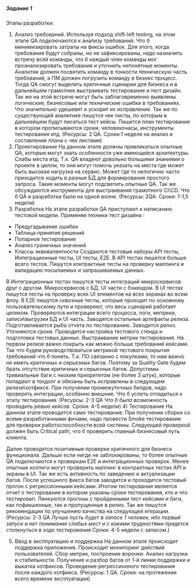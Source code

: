 ##### Задание 1
Этапы разработки:
1)	Анализ требований.
Используя подход shift-left testing, на этом этапе QA подключаются к анализу требований. Что б минимизировать затраты на фиксы ошибок. Для этого, когда требования будут собраны, но не зафиксированы, надо назначить встречу всей команды, что б каждый член команды мог проанализировать требования и уточнить непонятные моменты. Аналитик должен посвятить команду в тонкости техническую часть требований, а ПМ должен погрузить команду в бизнес процесс. Тогда QA смогут выделить критичные сценарии для бизнеса и в дальнейшем грамотнее выстраивать тестирование и тест дизайн. Так же на этой встрече могут быть заблаговременно выявлены логические, бизнесовые или технические ошибки в требованиях. Что значительно удешевит и ускорит их исправление. Так же по существующей аналитике пишутся чек листы, по которым в дальнейшем будут писаться тест кейсы. Пишется план тестирования в котором прописываются сроки, человекочасы, инструменты тестирования итд. (Ресурсы: 2 QA. Сроки:1 неделя на анализ и составление плана с чек листами)
2)	Проектирование
На данном этапе должны привлекаться опытные QA, которые могут знать особенности уже имеющейся архитектуры. Слабы места итд. Т.к. QA владеют довольно большими знаниями о проекте в целом, то они могут помочь указать на места где может быть высокая нагрузка на сервис. Может где то нелогично часто приходится ходить в разные БД для формирования простого запроса. Такие моменты могут подсветить опытные QA. Так же обсуждаются инструменты для выстраивания грамотного CI\CD. Что б QA и разработка были на одной волне.
(Ресурсы: 2QA. Сроки: 1-1,5 недели)
3)	Разработка
На этапе разработки QA приступают к написанию тестовой модели. Применяя техники тест дизайна :
- Предугадывание ошибки
- Таблица принятия решений
- Попарное тестирование
- Анализ граничных значений
- Классы эквивалентности
Создаются тестовые наборы API тесты, Интеграционные тесты, UI тесты, Е2Е. 
В API тестах пишется больше всего тестов. Пишутся контрактные тесты на проверку маппинга и валидацию посылаемых  и запрашиваемых данных.

В Интеграционных тестах пишутся тесты интеграций микросервисов друг с другом. Микросервисов с БД. UI части с бэкендом.
В UI тестах пишутся тесты на проверку всех UI элементов на всех экранах во всем флоу.
В Е2Е пишутся сквозные тесты, которые проходят по основному пользовательскому пути и проверяют, что весь сценарий работает целиком. Проверяются интеграции всего процесса, логи, метрики, записи\выгрузки БД и UI часть.
Заводятся остальные артефакты релиза. Подготавливается рыба отчета по тестированию. Заводится релиз. Уточняются сроки. 
Проводится настройка тестового стенда и подготовка тестовых данных.
Выстраивание метрик тестирования. На первом релизе важно покрыть как можно больше требований кейсами. Так что будем руководствоваться метрикой тестового покрытия требований что б понять. 
Т.к. ПО связанно с покупками, то нам важно не иметь критичных и серьезных багов. Поэтому за Quality Gate будем брать отсутствие критичных и серьезных багов. Допустимы тривиальные баги с низким приоритетом (не более 3 штук), которые попадают в техдолг и обязаны быть исправлены в следующем релизе\хотфиксе.
При получении промежуточных билдов, надо проверять интеграции, особенно внешние. Что б успеть отладиться к этапу тестирования.
(Ресурсы: 2-3 QA *Что б была возможность проводить ревью кейсов*. Сроки: 4-5 недели)
4)	Тестирование
На данном этапе проводится само тестирование. 
При получении сборки со всеми разработанными фичами, надо провести Smoke тестирование для проверки работоспособности всей системы. Следующей проверкой должен быть Critical path, что б проверить главный бизнесовый путь клиента.

Далее проводятся позитивные проверки критичного для бизнеса функционала. Дальше если нигде не заблокированы, то более опытные QA подключаются к проверкам E2E и интеграционных проверок. Менее опытные коллеги могут проверить маппинг в контрактных тестах API и экраны в UI.
Так же есть активность по заведению и актуализации багов. После успешного фикса багов заводится и проходится тестовый прогон с регрессионными кейсами.
Итогом тестирования является отчет о тестировании в котором указаны сроки тестирования, кто и что тестировал. Линкуются прогоны с пройденными тест кейсами и баги, как пофикшенные, так и пропущенные в релиз. Так же пишутся рекомендации по улучшению качества на следующей итерации.
(Ресурсы: 2-3 QA *Лучше пусть будет в запасе 1 человек, ибо первый запуск и нет понимания слабых мест и с какими трудностями придется столкнуться в ходе тестирования* Сроки: 4-5 недели с запасом.)

5)	Ввод в эксплуатацию и поддержка
На данном этапе происходит поддержка приложения. Происходит мониторинг действий пользователей. Сбор метрик, построение воронки. Анализ нагрузки и стабильности. Получение и разбор багов от 1-й линии поддержки и выкатка хотфиксов. Проведение регрессионного тестирования после каждого хотфикса.
(Ресурсы: 1 QA. Сроки: на протяжении всего времени эксплуатации)
